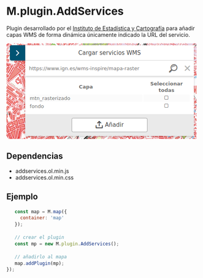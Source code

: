 # M.plugin.AddServices

Plugin desarrollado por el [Instituto de Estadística y Cartografía](https://www.juntadeandalucia.es/institutodeestadisticaycartografia) para añadir capas WMS de forma dinámica únicamente indicado la URL del servicio.

![Imagen1](./img/addServices_1.png)


## Dependencias
- addservices.ol.min.js
- addservices.ol.min.css

## Ejemplo 
```javascript
   const map = M.map({
     container: 'map'
   });

   // crear el plugin
   const mp = new M.plugin.AddServices();

   // añadirlo al mapa
   map.addPlugin(mp);
});
```
